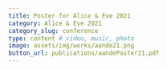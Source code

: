 ```yaml
---
title: Poster for Alice & Eve 2021
category: Alice & Eve 2021
category_slug: conference
type: content # video, music, photo
image: assets/img/works/aande21.png
button_url: publications/aandePoster21.pdf
---
```

